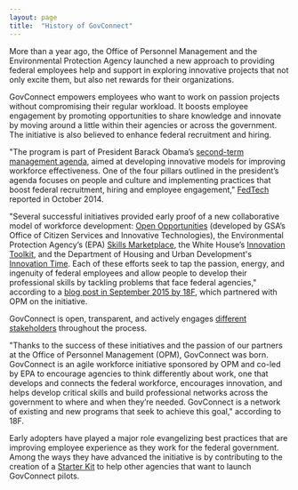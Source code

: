 ```yaml
---
layout: page
title:  "History of GovConnect"
---
```


More than a year ago, the Office of Personnel Management and the Environmental Protection Agency launched a new approach to providing federal employees help and support in exploring innovative projects that not only excite them, but also net rewards for their organizations.

GovConnect empowers employees who want to work on passion projects without compromising their regular workload. It boosts employee engagement by promoting opportunities to share knowledge and innovate by moving around a little within their agencies or across the government. The initiative is also believed to enhance federal recruitment and hiring.

"The program is part of President Barack Obama’s [second-term management agenda](https://www.whitehouse.gov/sites/default/files/omb/budget/fy2015/assets/fact_sheets/creating-a-21st-century-government.pdf), aimed at developing innovative models for improving workforce effectiveness. One of the four pillars outlined in the president’s agenda focuses on people and culture and implementing practices that boost federal recruitment, hiring and employee engagement," [FedTech](http://www.fedtechmagazine.com/article/2014/10/govconnect-makes-employee-passion-projects-reality) reported in October 2014.

"Several successful initiatives provided early proof of a new collaborative model of workforce development: [Open Opportunities](http://www.digitalgov.gov/join-digitalgov/open-opportunities-in-digitalgov/) (developed by GSA’s Office of Citizen Services and Innovative Technologies), the Environmental Protection Agency’s (EPA) [Skills Marketplace](http://www.fedmanager.com/news/2063-epa-professional-development), the White House’s [Innovation Toolkit](https://www.whitehouse.gov/blog/2014/12/02/designing-citizen-science-and-crowdsourcing-toolkit-federal-government), and the Department of Housing and Urban Development's [Innovation Time](http://www.washingtonpost.com/politics/federal_government/engaging-new-employees-to-improve-huds-workplace-and-operations/2013/06/24/8d442838-dd20-11e2-bd83-e99e43c336ed_story.html). Each of these efforts seek to tap the passion, energy, and ingenuity of federal employees and allow people to develop their professional skills by tackling problems that face federal agencies," according to a [blog post in September 2015 by 18F](https://18f.gsa.gov/2015/09/01/govconnect-launch/), which partnered with OPM on the initiative.

GovConnect is open, transparent, and actively engages [different stakeholders](team.html) throughout the process.

"Thanks to the success of these initiatives and the passion of our partners at the Office of Personnel Management (OPM), GovConnect was born. GovConnect is an agile workforce initiative sponsored by OPM and co-led by EPA to encourage agencies to think differently about work, one that develops and connects the federal workforce, encourages innovation, and helps develop critical skills and build professional networks across the government to where and when they’re needed. GovConnect is a network of existing and new programs that seek to achieve this goal," according to 18F.

Early adopters have played a major role evangelizing best practices that are improving employee experience as they work for the federal government. Among the ways they have advanced the initiative is by contributing to the creation of a [Starter Kit](intro.html) to help other agencies that want to launch GovConnect pilots.
